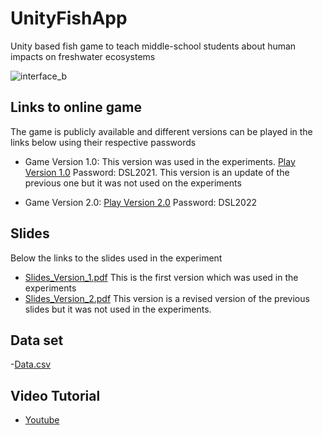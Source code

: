 # UnityFishApp
Unity based fish game to teach middle-school students about human impacts on freshwater ecosystems


![interface_b](https://user-images.githubusercontent.com/59177421/155619975-f607593d-22ba-421c-99e7-0d5b38c722a4.png)

## Links to online game

The game is publicly available and different versions can be played in the links below using their respective passwords

- Game Version 1.0: This version was used in the experiments. 
  [Play Version 1.0](https://play.unity.com/mg/other/fish-sim-test)
  Password: DSL2021. This version is an update of the previous one but it was not used on the experiments

 - Game Version 2.0: [Play Version 2.0](https://play.unity.com/mg/other/fish-game-revisited)
  Password: DSL2022


## Slides
Below the links to the slides used in the experiment
- [Slides_Version_1.pdf](https://github.com/Dynamical-Systems-Laboratory/UnityFishApp/files/8137030/Slides_Version_1.pdf) This is the first version which was used in the experiments
- [Slides_Version_2.pdf](https://github.com/Dynamical-Systems-Laboratory/UnityFishApp/files/8137031/Slides_Version_2.pdf) This version is a revised version of the previous slides but it was not used in the experiments.

## Data set

-[Data.csv](https://github.com/Dynamical-Systems-Laboratory/UnityFishApp/files/8137054/Data.csv)

## Video Tutorial

- [Youtube](https://youtu.be/Cd_heKmUc1E)
